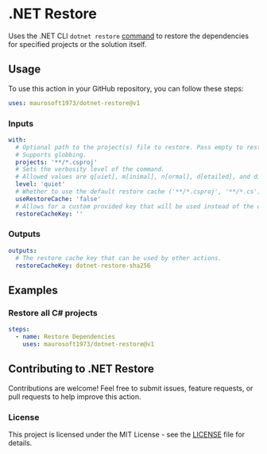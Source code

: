 # .NET Restore

Uses the .NET CLI `dotnet restore` [command](https://learn.microsoft.com/en-us/dotnet/core/tools/dotnet-restore) to restore the dependencies for specified projects or the solution itself.

## Usage

To use this action in your GitHub repository, you can follow these steps:

```yaml
uses: maurosoft1973/dotnet-restore@v1
```

### Inputs

```yaml
with:
  # Optional path to the project(s) file to restore. Pass empty to restore all dependencies and tools of a solution. 
  # Supports globbing.
  projects: '**/*.csproj'
  # Sets the verbosity level of the command.
  # Allowed values are q[uiet], m[inimal], n[ormal], d[etailed], and diag[nostic].
  level: 'quiet'
  # Whether to use the default restore cache ('**/*.csproj', '**/*.cs') or not. Default is not to use the restore cache.
  useRestoreCache: 'false'
  # Allows for a custom provided key that will be used instead of the default implementation.
  restoreCacheKey: ''
```

### Outputs

```yaml
outputs:
  # The restore cache key that can be used by other actions.
  restoreCacheKey: dotnet-restore-sha256
```

## Examples

### Restore all C# projects

```yaml
steps:
  - name: Restore Dependencies
    uses: maurosoft1973/dotnet-restore@v1
```

## Contributing to .NET Restore

Contributions are welcome! 
Feel free to submit issues, feature requests, or pull requests to help improve this action.

### License

This project is licensed under the MIT License - see the [LICENSE](LICENSE) file for details.
